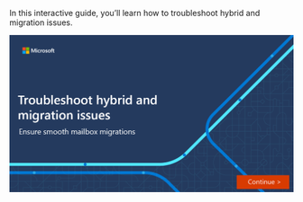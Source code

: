 In this interactive guide, you’ll learn how to troubleshoot hybrid and migration issues. 

[![Interactive guide for Outlook and PowerShell.](../media/4a-interactive.png)](https://edxinteractivepage.blob.core.windows.net/edxpages/ms-220/mod8-migrate-mailboxes/index.html?azure-portal=true)